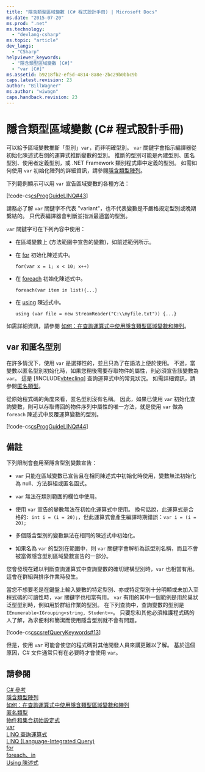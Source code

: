 ```yaml
---
title: "隱含類型區域變數 (C# 程式設計手冊) | Microsoft Docs"
ms.date: "2015-07-20"
ms.prod: ".net"
ms.technology: 
  - "devlang-csharp"
ms.topic: "article"
dev_langs: 
  - "CSharp"
helpviewer_keywords: 
  - "隱含類型區域變數 [C#]"
  - "var [C#]"
ms.assetid: b9218fb2-ef5d-4814-8a8e-2bc29b0bbc9b
caps.latest.revision: 23
author: "BillWagner"
ms.author: "wiwagn"
caps.handback.revision: 23
---
```

# 隱含類型區域變數 (C# 程式設計手冊)
可以給予區域變數推斷「型別」`var`，而非明確型別。  `var` 關鍵字會指示編譯器從初始化陳述式右側的運算式推斷變數的型別。  推斷的型別可能是內建型別、匿名型別、使用者定義型別，或 .NET Framework 類別程式庫中定義的型別。  如需如何使用 `var` 初始化陣列的詳細資訊，請參閱[隱含類型陣列](../../../csharp/programming-guide/arrays/implicitly-typed-arrays.md)。  
  
 下列範例顯示可以用 `var` 宣告區域變數的各種方法：  
  
 [!code-cs[csProgGuideLINQ#43](../../../csharp/programming-guide/arrays/codesnippet/CSharp/implicitly-typed-local-variables_1.cs)]  
  
 請務必了解 `var` 關鍵字不代表 "variant"，也不代表變數是不嚴格規定型別或晚期繫結的。  只代表編譯器會判斷並指派最適當的型別。  
  
 `var` 關鍵字可在下列內容中使用：  
  
-   在區域變數上 \(方法範圍中宣告的變數\)，如前述範例所示。  
  
-   在 [for](../../../csharp/language-reference/keywords/for.md) 初始化陳述式中。  
  
    ```  
    for(var x = 1; x < 10; x++)  
    ```  
  
-   在 [foreach](../../../csharp/language-reference/keywords/foreach-in.md) 初始化陳述式中。  
  
    ```  
    foreach(var item in list){...}  
    ```  
  
-   在 [using](../../../csharp/language-reference/keywords/using-statement.md) 陳述式中。  
  
    ```  
    using (var file = new StreamReader("C:\\myfile.txt")) {...}  
    ```  
  
 如需詳細資訊，請參閱 [如何：在查詢運算式中使用隱含類型區域變數和陣列](../../../csharp/programming-guide/classes-and-structs/how-to-use-implicitly-typed-local-variables-and-arrays-in-a-query-expression.md)。  
  
## var 和匿名型別  
 在許多情況下，使用 `var` 是選擇性的，並且只為了在語法上便於使用。  不過，當變數以匿名型別初始化時，如果您稍後需要存取物件的屬性，則必須宣告該變數為 `var`。  這是 [!INCLUDE[vbteclinq](../../../csharp/includes/vbteclinq-md.md)] 查詢運算式中的常見狀況。  如需詳細資訊，請參閱[匿名類型](../../../csharp/programming-guide/classes-and-structs/anonymous-types.md)。  
  
 從原始程式碼的角度來看，匿名型別沒有名稱。  因此，如果已使用 `var` 初始化查詢變數，則可以存取傳回的物件序列中屬性的唯一方法，就是使用 `var` 做為 `foreach` 陳述式中反覆運算變數的型別。  
  
 [!code-cs[csProgGuideLINQ#44](../../../csharp/programming-guide/arrays/codesnippet/CSharp/implicitly-typed-local-variables_2.cs)]  
  
## 備註  
 下列限制會套用至隱含型別變數宣告：  
  
-   `var` 只能在區域變數已宣告且在相同陳述式中初始化時使用，變數無法初始化為 null、方法群組或匿名函式。  
  
-   `var` 無法在類別範圍的欄位中使用。  
  
-   使用 `var` 宣告的變數無法在初始化運算式中使用。  換句話說，此運算式是合格的`: int i = (i = 20);`，但此運算式會產生編譯時期錯誤：`var i = (i = 20);`  
  
-   多個隱含型別的變數無法在相同的陳述式中初始化。  
  
-   如果名為 `var` 的型別在範圍中，則 `var` 關鍵字會解析為該型別名稱，而且不會被當做隱含型別區域變數宣告的一部分。  
  
 您會發現在難以判斷查詢運算式中查詢變數的確切建構型別時，`var` 也相當有用。  這會在群組與排序作業時發生。  
  
 當您不想要老是在鍵盤上輸入變數的特定型別、亦或特定型別十分明顯或未加入至程式碼的可讀性時，`var` 關鍵字也相當有用。  `var` 有用的其中一個範例是用於巢狀泛型型別時，例如用於群組作業的型別。  在下列查詢中，查詢變數的型別是 `IEnumerable<IGrouping<string, Student>>`。  只要您和其他必須維護程式碼的人了解，為求便利和簡潔而使用隱含型別就不會有問題。  
  
 [!code-cs[cscsrefQueryKeywords#13](../../../csharp/language-reference/keywords/codesnippet/CSharp/implicitly-typed-local-variables_3.cs)]  
  
 但是，使用 `var` 可能會使您的程式碼對其他開發人員來講更難以了解。  基於這個原因，C\# 文件通常只有在必要時才會使用 `var`。  
  
## 請參閱  
 [C\# 參考](../../../csharp/language-reference/index.md)   
 [隱含類型陣列](../../../csharp/programming-guide/arrays/implicitly-typed-arrays.md)   
 [如何：在查詢運算式中使用隱含類型區域變數和陣列](../../../csharp/programming-guide/classes-and-structs/how-to-use-implicitly-typed-local-variables-and-arrays-in-a-query-expression.md)   
 [匿名類型](../../../csharp/programming-guide/classes-and-structs/anonymous-types.md)   
 [物件和集合初始設定式](../../../csharp/programming-guide/classes-and-structs/object-and-collection-initializers.md)   
 [var](../../../csharp/language-reference/keywords/var.md)   
 [LINQ 查詢運算式](../../../csharp/programming-guide/linq-query-expressions/index.md)   
 [LINQ \(Language\-Integrated Query\)](../Topic/LINQ%20\(Language-Integrated%20Query\).md)   
 [for](../../../csharp/language-reference/keywords/for.md)   
 [foreach、in](../../../csharp/language-reference/keywords/foreach-in.md)   
 [Using 陳述式](../../../csharp/language-reference/keywords/using-statement.md)